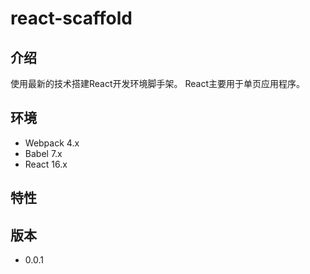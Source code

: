 # react-scaffold
## 介绍
使用最新的技术搭建React开发环境脚手架。
React主要用于单页应用程序。

## 环境
- Webpack 4.x
- Babel 7.x
- React 16.x

## 特性


## 版本

- 0.0.1